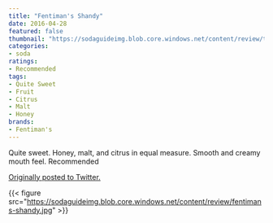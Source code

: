 ```yaml
---
title: "Fentiman's Shandy"
date: 2016-04-28
featured: false
thumbnail: "https://sodaguideimg.blob.core.windows.net/content/review/thumbs/fentimans-shandy.jpg"
categories:
- soda
ratings:
- Recommended
tags:
- Quite Sweet
- Fruit
- Citrus
- Malt
- Honey
brands:
- Fentiman's
---
```


Quite sweet. Honey, malt, and citrus in equal measure. Smooth and creamy mouth feel. Recommended

[Originally posted to Twitter.](https://twitter.com/Cavorter/status/725781849239379969)

{{< figure src="https://sodaguideimg.blob.core.windows.net/content/review/fentimans-shandy.jpg" >}}

